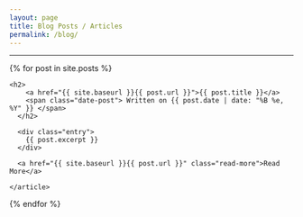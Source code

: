 ```yaml
---
layout: page
title: Blog Posts / Articles
permalink: /blog/
---
```

<hr>
<div class="posts">
  {% for post in site.posts %}
    <article class="post">

    <h2>
      	<a href="{{ site.baseurl }}{{ post.url }}">{{ post.title }}</a> 
      	<span class="date-post"> Written on {{ post.date | date: "%B %e, %Y" }} </span>
	  </h2> 
      
      <div class="entry">
        {{ post.excerpt }}
      </div>

      <a href="{{ site.baseurl }}{{ post.url }}" class="read-more">Read More</a>

    </article>
  {% endfor %}
</div>